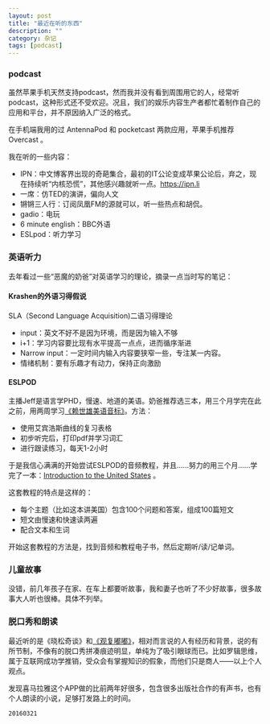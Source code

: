 ```yaml
---
layout: post
title: "最近在听的东西"
description: ""
category: 杂记
tags: [podcast]
---
```


### podcast

虽然苹果手机天然支持podcast，然而我并没有看到周围用它的人，经常听podcast，这种形式还不受欢迎。况且，我们的娱乐内容生产者都忙着制作自己的应用和平台，并不原因纳入广泛的格式。

在手机端我用的过 AntennaPod 和 pocketcast 两款应用，苹果手机推荐 Overcast 。

我在听的一些内容：

+ IPN：中文博客界出现的奇葩集合，最初的IT公论变成苹果公论后，弃之，现在持续听“内核恐慌”，其他感兴趣就听一点。https://ipn.li
+ 一席：仿TED的演讲，偏向人文
+ 锵锵三人行：订阅凤凰FM的源就可以，听一些热点和胡侃。
+ gadio：电玩
+ 6 minute english：BBC外语
+ ESLpod：听力学习

### 英语听力

去年看过一些“恶魔的奶爸”对英语学习的理论，摘录一点当时写的笔记：

#### Krashen的外语习得假说

SLA（Second Language Acquisition)二语习得理论

* input：英文不好不是因为环境，而是因为输入不够
* i+1：学习内容要比现有水平提高一点点，进而循序渐进
* Narrow input：一定时间内输入内容要狭窄一些，专注某一内容。
* 情绪机制：要有乐趣才有动力，保持正向激励


#### ESLPOD
主播Jeff是语言学PHD，慢速、地道的美语。奶爸推荐选三本，用三个月学完在此之前，用两周学习[《赖世雄美语音标》](https://book.douban.com/subject/25921218/)。方法：

* 使用艾宾浩斯曲线的复习表格
* 初步听完后，打印pdf并学习词汇
* 进行跟读练习，每天1-2小时

于是我信心满满的开始尝试ESLPOD的音频教程，并且……努力的用三个月……学完了一本：[Introduction to the United States](https://www.eslpod.com/eslpod_blog/store/introduction-to-the-united-states/introduction-to-the-united-states-part-1/) 。

这套教程的特点是这样的：

+ 每个主题（比如这本讲美国）包含100个问题和答案，组成100篇短文
+ 短文由慢速和快速读两遍
+ 配合文本和生词

开始这套教程的方法是，找到音频和教程电子书，然后定期听/读/记单词。

### 儿童故事

没错，前几年孩子在家、在车上都要听故事，我和妻子也听了不少好故事，很多故事大人听也很棒。具体不列举。

### 脱口秀和朗读

最近听的是《晓松奇谈》和[《观复嘟嘟》](http://www.guanfududu.com/)，相对而言说的人有经历和背景，说的有所节制，不像有的脱口秀拼凑痕迹明显，单纯为了吸引眼球而已。比如罗辑思维，属于互联网成功学推销，受众会有掌握知识的假象，而他们只是商人——以上个人观点。

发现喜马拉雅这个APP做的比前两年好很多，包含很多出版社合作的有声书，也有个人朗读的小说，足够打发路上的时间。

`20160321`
